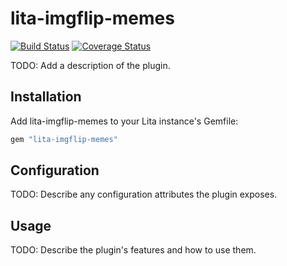 # lita-imgflip-memes

[![Build Status](https://travis-ci.org/dpritchett/lita-imgflip-memes.png?branch=master)](https://travis-ci.org/dpritchett/lita-imgflip-memes)
[![Coverage Status](https://coveralls.io/repos/dpritchett/lita-imgflip-memes/badge.png)](https://coveralls.io/r/dpritchett/lita-imgflip-memes)

TODO: Add a description of the plugin.

## Installation

Add lita-imgflip-memes to your Lita instance's Gemfile:

``` ruby
gem "lita-imgflip-memes"
```

## Configuration

TODO: Describe any configuration attributes the plugin exposes.

## Usage

TODO: Describe the plugin's features and how to use them.

